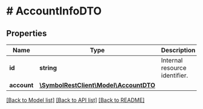 # # AccountInfoDTO

## Properties

Name | Type | Description | Notes
------------ | ------------- | ------------- | -------------
**id** | **string** | Internal resource identifier. |
**account** | [**\SymbolRestClient\Model\AccountDTO**](AccountDTO.md) |  |

[[Back to Model list]](../../README.md#models) [[Back to API list]](../../README.md#endpoints) [[Back to README]](../../README.md)
